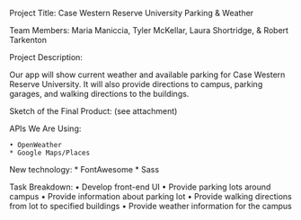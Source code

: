 Project Title: Case Western Reserve University Parking & Weather 

Team Members: 
	Maria Maniccia, 
	Tyler McKellar, 
	Laura Shortridge, 
	& Robert Tarkenton

Project Description:

Our app will show current weather and available parking for Case Western Reserve University. 
It will also provide directions to campus, parking garages, and walking directions to the buildings. 

Sketch of the Final Product: (see attachment)

APIs We Are Using:

    • OpenWeather
    * Google Maps/Places

New technology: 
    * FontAwesome
    * Sass

Task Breakdown:
    • Develop front-end UI
    • Provide parking lots around campus
    • Provide information about parking lot
    • Provide walking directions from lot to specified buildings
    • Provide weather information for the campus
